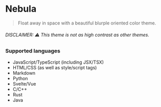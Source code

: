# Nebula

> Float away in space with a beautiful blurple oriented color theme.

###### DISCLAIMER: ⚠️ This theme is not as high contrast as other themes.

### Supported languages

-   JavaScript/TypeScript (including JSX/TSX)
-   HTML/CSS (as well as style/script tags)
-   Markdown
-   Python
-   Svelte/Vue
-   C/C++
-   Rust
-   Java
